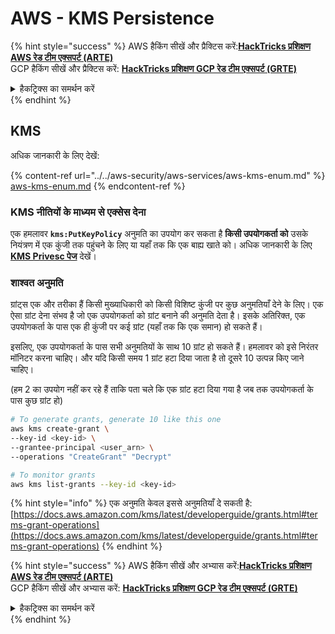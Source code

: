 # AWS - KMS Persistence

{% hint style="success" %}
AWS हैकिंग सीखें और प्रैक्टिस करें:<img src="/.gitbook/assets/image.png" alt="" data-size="line">[**HackTricks प्रशिक्षण AWS रेड टीम एक्सपर्ट (ARTE)**](https://training.hacktricks.xyz/courses/arte)<img src="/.gitbook/assets/image.png" alt="" data-size="line">\
GCP हैकिंग सीखें और प्रैक्टिस करें: <img src="/.gitbook/assets/image (2).png" alt="" data-size="line">[**HackTricks प्रशिक्षण GCP रेड टीम एक्सपर्ट (GRTE)**<img src="/.gitbook/assets/image (2).png" alt="" data-size="line">](https://training.hacktricks.xyz/courses/grte)

<details>

<summary>हैकट्रिक्स का समर्थन करें</summary>

* [**सब्सक्रिप्शन योजनाएँ**](https://github.com/sponsors/carlospolop) की जाँच करें!
* **शामिल हों** 💬 [**डिस्कॉर्ड समूह**](https://discord.gg/hRep4RUj7f) या [**टेलीग्राम समूह**](https://t.me/peass) या हमें **ट्विटर** 🐦 पर **फॉलो** करें [**@hacktricks\_live**](https://twitter.com/hacktricks\_live)**.**
* **हैकिंग ट्रिक्स साझा करें, PRs सबमिट करके** [**HackTricks**](https://github.com/carlospolop/hacktricks) और [**HackTricks Cloud**](https://github.com/carlospolop/hacktricks-cloud) github रेपो में।

</details>
{% endhint %}

## KMS

अधिक जानकारी के लिए देखें:

{% content-ref url="../../aws-security/aws-services/aws-kms-enum.md" %}
[aws-kms-enum.md](../../aws-security/aws-services/aws-kms-enum.md)
{% endcontent-ref %}

### KMS नीतियों के माध्यम से एक्सेस देना

एक हमलावर **`kms:PutKeyPolicy`** अनुमति का उपयोग कर सकता है **किसी उपयोगकर्ता को** उसके नियंत्रण में एक कुंजी तक पहुंचने के लिए या यहाँ तक कि एक बाह्य खाते को। अधिक जानकारी के लिए [**KMS Privesc पेज**](../../aws-security/aws-privilege-escalation/aws-kms-privesc.md) देखें।

### शाश्वत अनुमति

ग्रांट्स एक और तरीका हैं किसी मुख्याधिकारी को किसी विशिष्ट कुंजी पर कुछ अनुमतियाँ देने के लिए। एक ऐसा ग्रांट देना संभव है जो एक उपयोगकर्ता को ग्रांट बनाने की अनुमति देता है। इसके अतिरिक्त, एक उपयोगकर्ता के पास एक ही कुंजी पर कई ग्रांट (यहाँ तक कि एक समान) हो सकते हैं।

इसलिए, एक उपयोगकर्ता के पास सभी अनुमतियों के साथ 10 ग्रांट हो सकते हैं। हमलावर को इसे निरंतर मॉनिटर करना चाहिए। और यदि किसी समय 1 ग्रांट हटा दिया जाता है तो दूसरे 10 उत्पन्न किए जाने चाहिए।

(हम 2 का उपयोग नहीं कर रहे हैं ताकि पता चले कि एक ग्रांट हटा दिया गया है जब तक उपयोगकर्ता के पास कुछ ग्रांट हो)
```bash
# To generate grants, generate 10 like this one
aws kms create-grant \
--key-id <key-id> \
--grantee-principal <user_arn> \
--operations "CreateGrant" "Decrypt"

# To monitor grants
aws kms list-grants --key-id <key-id>
```
{% hint style="info" %}
एक अनुमति केवल इससे अनुमतियाँ दे सकती है: [https://docs.aws.amazon.com/kms/latest/developerguide/grants.html#terms-grant-operations](https://docs.aws.amazon.com/kms/latest/developerguide/grants.html#terms-grant-operations)
{% endhint %}

{% hint style="success" %}
AWS हैकिंग सीखें और अभ्यास करें:<img src="/.gitbook/assets/image.png" alt="" data-size="line">[**HackTricks प्रशिक्षण AWS रेड टीम एक्सपर्ट (ARTE)**](https://training.hacktricks.xyz/courses/arte)<img src="/.gitbook/assets/image.png" alt="" data-size="line">\
GCP हैकिंग सीखें और अभ्यास करें: <img src="/.gitbook/assets/image (2).png" alt="" data-size="line">[**HackTricks प्रशिक्षण GCP रेड टीम एक्सपर्ट (GRTE)**<img src="/.gitbook/assets/image (2).png" alt="" data-size="line">](https://training.hacktricks.xyz/courses/grte)

<details>

<summary>हैकट्रिक्स का समर्थन करें</summary>

* [**सदस्यता योजनाएँ**](https://github.com/sponsors/carlospolop) की जाँच करें!
* **शामिल हों** 💬 [**डिस्कॉर्ड समूह**](https://discord.gg/hRep4RUj7f) या [**टेलीग्राम समूह**](https://t.me/peass) या हमें **ट्विटर** 🐦 [**@hacktricks\_live**](https://twitter.com/hacktricks\_live)** पर फॉलो** करें।
* **हैकिंग ट्रिक्स साझा करें, [**HackTricks**](https://github.com/carlospolop/hacktricks) और [**HackTricks Cloud**](https://github.com/carlospolop/hacktricks-cloud) github रेपो में PR जमा करके।

</details>
{% endhint %}
